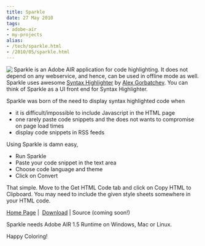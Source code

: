 ```yaml
---
title: Sparkle
date: 27 May 2010
tags: 
- adobe-air
- my-projects
alias:
- /tech/sparkle.html
- /2010/05/sparkle.html
---
```


<img src="http://static.sangupta.com/sparkle/sparkle.png" align="left">
Sparkle is an Adobe AIR application for code highlighting. It does not depend 
on any webservice, and hence, can be used in offline mode as well. Sparkle uses 
awesome <a href="http://alexgorbatchev.com/wiki/SyntaxHighlighter">Syntax Highlighter</a> by 
<a href="http://alexgorbatchev.com/">Alex Gorbatchev</a>. You can think of Sparkle 
as a UI front end for Syntax Highlighter.

Sparkle was born of the need to display syntax highlighted code when

* it is difficult/impossible to include Javascript in the HTML page
* one rarely paste code snippets and the does not wants to compromise on page load times
* display code snippets in RSS feeds

Using Sparkle is damn easy,

* Run Sparkle
* Paste your code snippet in the text area
* Choose code language and theme
* Click on Convert

That simple. Move to the Get HTML Code tab and click on Copy HTML to Clipboard. You may 
need to include the given style sheets somewhere in your HTML code.

<a href="http://code.google.com/p/sangupta/wiki/Sparkle">Home Page</a>&nbsp;|&nbsp;
<a href="http://sangupta.googlecode.com/files/Sparkle.air">Download</a>&nbsp;|&nbsp;Source (coming soon!)

Sparkle needs Adobe AIR 1.5 Runtime on Windows, Mac or Linux.

Happy Coloring!